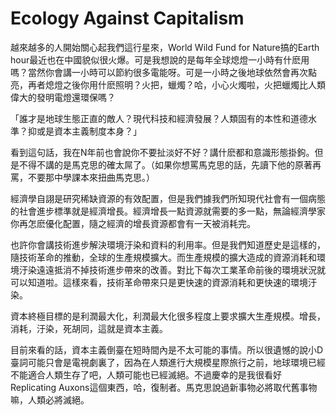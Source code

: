 # Ecology Against Capitalism


越來越多的人開始關心起我們這行星來，World Wild Fund for Nature搞的Earth hour最近也在中國貌似很火爆。可是我想說的是每年全球熄燈一小時有什麽用嗎？當然你會講一小時可以節約很多電能呀。可是一小時之後地球依然會再次點亮，再者熄燈之後你用什麽照明？火把，蠟燭？哈，小心火燭啦，火把蠟燭比人類偉大的發明電燈還環保嗎？

「誰才是地球生態正直的敵人？現代科技和經濟發展？人類固有的本性和道德水準？抑或是資本主義制度本身？」

看到這句話，我在N年前也會說你不要扯淡好不好？講什麽都和意識形態掛鉤。但是不得不講的是馬克思的確太屌了。（如果你想罵馬克思的話，先讀下他的原著再罵，不要那中學課本來扭曲馬克思。）

經濟學自詡是研究稀缺資源的有效配置，但是我們據我們所知現代社會有一個病態的社會進步標準就是經濟增長。經濟增長一點資源就需要的多一點，無論經濟學家你再怎麽優化配置，隨之經濟的增長資源都會有一天被消耗完。

也許你會講技術進步解決環境汙染和資料的利用率。但是我們知道歷史是這樣的，隨技術革命的推動，全球的生產規模擴大。而生產規模的擴大造成的資源消耗和環境汙染遠遠抵消不掉技術進步帶來的改善。對比下每次工業革命前後的環境狀況就可以知道啦。這樣來看，技術革命帶來只是更快速的資源消耗和更快速的環境汙染。

資本終極目標的是利潤最大化，利潤最大化很多程度上要求擴大生產規模。增長，消耗，汙染，死胡同，這就是資本主義。

目前來看的話，資本主義倒臺在短時間內是不太可能的事情。所以很遺憾的說小D臺詞可能只會是電視劇裏了，因為在人類進行大規模星際旅行之前，地球環境已經不能適合人類生存了吧，人類可能也已經滅絕。不過慶幸的是我很看好Replicating Auxons這個東西，哈，復制者。馬克思說過新事物必將取代舊事物嘛，人類必將滅絕。
